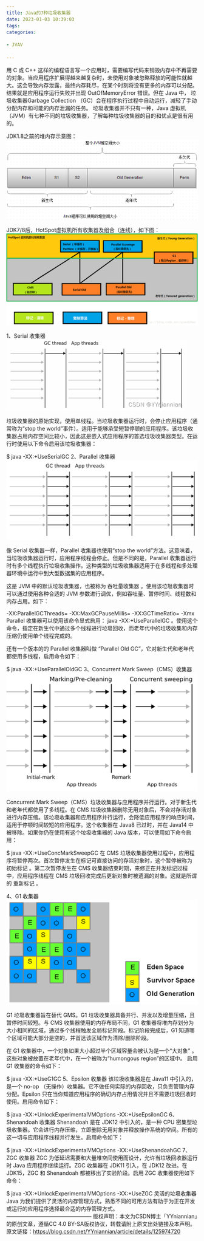 ```yaml
---
title: Java的7种垃圾收集器
date: 2023-01-03 10:39:03
tags:
categories:

- JVAV

---
```


用 C 或 C++ 这样的编程语言写一个应用时，需要编写代码来销毁内存中不再需要的对象。当应用程序扩展得越来越复杂时，未使用对象被忽略释放的可能性就越大。这会导致内存泄露，最终内存耗尽，在某个时刻将没有更多的内存可以分配。结果就是应用程序运行失败并出现 OutOfMemoryError 错误。但在 Java 中， 垃圾收集器Garbage Collection （GC）会在程序执行过程中自动运行，减轻了手动分配内存和可能的内存泄漏的任务。
垃圾收集器并不只有一种，Java 虚拟机（JVM）有七种不同的垃圾收集器，了解每种垃圾收集器的目的和优点是很有用的。

JDK1.8之前的堆内存示意图：
![](../images/0014/20190107162107114.png)

JDK7/8后，HotSpot虚拟机所有收集器及组合（连线），如下图：
![](../images/0014/20190107162203445.png)

<!--more-->
1、Serial 收集器
![](../images/0014/4634286a92dc41088eb90a8f8a492abb.png)

垃圾收集器的原始实现，使用单线程。当垃圾收集器运行时，会停止应用程序（通常称为“stop the world”事件）。适用于能够承受短暂停顿的应用程序。该垃圾收集器占用内存空间比较小，因此这是嵌入式应用程序的首选垃圾收集器类型。在运行时使用以下命令启用该垃圾收集器：

$ java -XX:+UseSerialGC
2、Parallel 收集器
![](../images/0014/8a189c3810dfc822496e3e06fbc03fd0.png)

像 Serial 收集器一样，Parallel 收集器也使用“stop the world”方法。这意味着，当垃圾收集器运行时，应用程序线程会停止。但是不同的是，Parallel 收集器运行时有多个线程执行垃圾收集操作。这种类型的垃圾收集器适用于在多线程和多处理器环境中运行中到大型数据集的应用程序。

这是 JVM 中的默认垃圾收集器，也被称为 吞吐量收集器 。使用该垃圾收集器时可以通过使用各种合适的 JVM 参数进行调优，例如吞吐量、暂停时间、线程数和内存占用。如下：

-XX:ParallelGCThreads=<N>
-XX:MaxGCPauseMillis=<N>
-XX:GCTimeRatio=<N>
-Xmx<N>
Parallel 收集器可以使用该命令显式启用： java -XX:+UseParallelGC 。使用这个命令，指定在新生代中通过多个线程进行垃圾回收，而老年代中的垃圾收集和内存压缩仍使用单个线程完成的。

还有一个版本的的 Parallel 收集器叫做 “Parallel Old GC”，它对新生代和老年代都使用多线程，启用命令如下：

$ java -XX:+UseParallelOldGC
3、Concurrent Mark Sweep（CMS）收集器
![](../images/0014/bf9f76d6795d9567b62b47cc89d5fdf5.png)

Concurrent Mark Sweep（CMS）垃圾收集器与应用程序并行运行。对于新生代和老年代都使用了多线程。在 CMS 垃圾收集器删除无用对象后，不会对存活对象进行内存压缩。该垃圾收集器和应用程序并行运行，会降低应用程序的响应时间，适用于停顿时间较短的应用程序。这个收集器在 Java8 已过时，并在 Java14 中被移除。如果你仍在使用有这个垃圾收集器的 Java 版本，可以使用如下命令启用：

$ java -XX:+UseConcMarkSweepGC
在 CMS 垃圾收集器使用过程中，应用程序将暂停两次。首次暂停发生在标记可直接访问的存活对象时，这个暂停被称为 初始标记 。第二次暂停发生在 CMS 收集器结束时期，来修正在并发标记过程中，应用程序线程在 CMS 垃圾回收完成后更新对象时被遗漏的对象。这就是所谓的 重新标记 。

4、G1 收集器
![](../images/0014/e4e18758715a50d3bc605259a99748bf.png)

G1 垃圾收集器旨在替代 GMS。G1 垃圾收集器具备并行、并发以及增量压缩，且暂停时间较短。与 CMS 收集器使用的内存布局不同，G1 收集器将堆内存划分为大小相同的区域，通过多个线程触发全局标记阶段。标记阶段完成后，G1 知道哪个区域可能大部分是空的，并首选该区域作为清除/删除阶段。

在 G1 收集器中，一个对象如果大小超过半个区域容量会被认为是一个“大对象” 。这些对象被放置在老年代中，在一个被称为“humongous region”的区域中。 启用 G1 收集器的命令如下：

$ java -XX:+UseG1GC
5、Epsilon 收集器
该垃圾收集器是在 Java11 中引入的，是一个 no-op （无操作）收集器。它不做任何实际的内存回收，只负责管理内存分配。Epsilon 只在当你知道应用程序的确切内存占用情况并且不需要垃圾回收时使用。启用命令如下：

$ java -XX:+UnlockExperimentalVMOptions -XX:+UseEpsilonGC
6、Shenandoah 收集器
Shenandoah 是在 JDK12 中引入的，是一种 CPU 密集型垃圾收集器。它会进行内存压缩，立即删除无用对象并释放操作系统的空间。所有的这一切与应用程序线程并行发生。启用命令如下：

$ java -XX:+UnlockExperimentalVMOptions -XX:+UseShenandoahGC
7、ZGC 收集器
ZGC 为低延迟需要和大量堆空间使用而设计，允许当垃圾回收器运行时 Java 应用程序继续运行。ZGC 收集器在 JDK11 引入，在 JDK12 改进。在 JDK15，ZGC 和 Shenandoah 都被移出了实验阶段。启用 ZGC 收集器使用如下命令：

$ java -XX:+UnlockExperimentalVMOptions -XX:+UseZGC
灵活的垃圾收集器
Java 为我们提供了灵活的内存管理方式，熟悉不同的可用方法有助于为正在开发或运行的应用程序选择最合适的内存管理方式。
————————————————
版权声明：本文为CSDN博主「YYniannian」的原创文章，遵循CC 4.0 BY-SA版权协议，转载请附上原文出处链接及本声明。
原文链接：https://blog.csdn.net/YYniannian/article/details/125974720